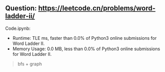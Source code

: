 ## Question: https://leetcode.cn/problems/word-ladder-ii/

Code.ipynb:
* Runtime: TLE ms, faster than 0.0% of Python3 online submissions for Word Ladder II.
* Memory Usage: 0.0 MB, less than 0.0% of Python3 online submissions for Word Ladder II.
> bfs + graph